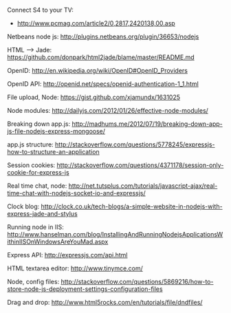 Connect S4 to your TV:

- <http://www.pcmag.com/article2/0,2817,2420138,00.asp>

Netbeans node js: <http://plugins.netbeans.org/plugin/36653/nodejs>

HTML --> Jade: <https://github.com/donpark/html2jade/blame/master/README.md>

OpenID: <http://en.wikipedia.org/wiki/OpenID#OpenID_Providers>

OpenID API: <http://openid.net/specs/openid-authentication-1_1.html>

File upload, Node: <https://gist.github.com/xjamundx/1631025>

Node modules: <http://dailyjs.com/2012/01/26/effective-node-modules/>

Breaking down app.js: <http://madhums.me/2012/07/19/breaking-down-app-js-file-nodejs-express-mongoose/>

app.js structure: <http://stackoverflow.com/questions/5778245/expressjs-how-to-structure-an-application>

Session cookies: <http://stackoverflow.com/questions/4371178/session-only-cookie-for-express-js>

Real time chat, node: <http://net.tutsplus.com/tutorials/javascript-ajax/real-time-chat-with-nodejs-socket-io-and-expressjs/>

Clock blog: <http://clock.co.uk/tech-blogs/a-simple-website-in-nodejs-with-express-jade-and-stylus>

Running node in IIS: <http://www.hanselman.com/blog/InstallingAndRunningNodejsApplicationsWithinIISOnWindowsAreYouMad.aspx>

Express API: <http://expressjs.com/api.html>

HTML textarea editor: <http://www.tinymce.com/>

Node, config files: <http://stackoverflow.com/questions/5869216/how-to-store-node-js-deployment-settings-configuration-files>

Drag and drop: <http://www.html5rocks.com/en/tutorials/file/dndfiles/>

